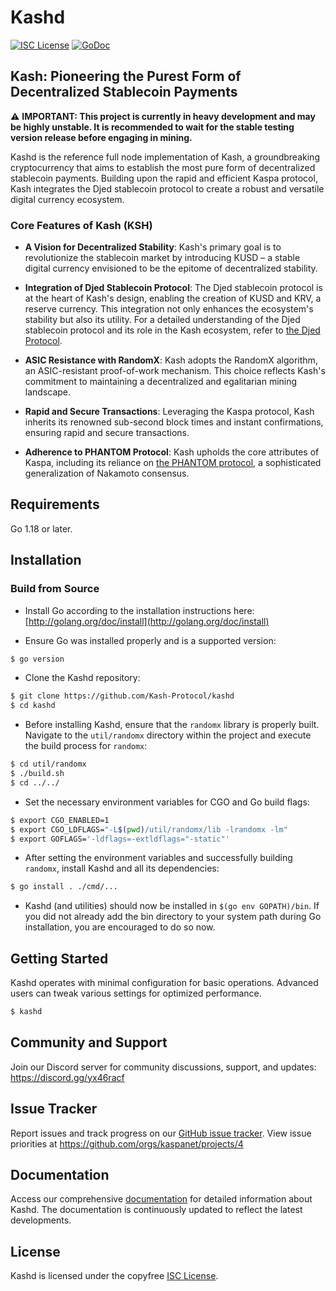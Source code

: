 Kashd
====

[![ISC License](http://img.shields.io/badge/license-ISC-blue.svg)](https://choosealicense.com/licenses/isc/)
[![GoDoc](https://img.shields.io/badge/godoc-reference-blue.svg)](http://godoc.org/github.com/Kash-Protocol/kashd)

## Kash: Pioneering the Purest Form of Decentralized Stablecoin Payments

⚠️ **IMPORTANT: This project is currently in heavy development and may be highly unstable. It is recommended to wait for the stable testing version release before engaging in mining.**

Kashd is the reference full node implementation of Kash, a groundbreaking cryptocurrency that aims to establish the most pure form of decentralized stablecoin payments. Building upon the rapid and efficient Kaspa protocol, Kash integrates the Djed stablecoin protocol to create a robust and versatile digital currency ecosystem.

### Core Features of Kash (KSH)

- **A Vision for Decentralized Stability**: Kash's primary goal is to revolutionize the stablecoin market by introducing KUSD – a stable digital currency envisioned to be the epitome of decentralized stability.

- **Integration of Djed Stablecoin Protocol**: The Djed stablecoin protocol is at the heart of Kash's design, enabling the creation of KUSD and KRV, a reserve currency. This integration not only enhances the ecosystem's stability but also its utility. For a detailed understanding of the Djed stablecoin protocol and its role in the Kash ecosystem, refer to [the Djed Protocol](https://eprint.iacr.org/2021/1069.pdf).

- **ASIC Resistance with RandomX**: Kash adopts the RandomX algorithm, an ASIC-resistant proof-of-work mechanism. This choice reflects Kash's commitment to maintaining a decentralized and egalitarian mining landscape.

- **Rapid and Secure Transactions**: Leveraging the Kaspa protocol, Kash inherits its renowned sub-second block times and instant confirmations, ensuring rapid and secure transactions.

- **Adherence to PHANTOM Protocol**: Kash upholds the core attributes of Kaspa, including its reliance on [the PHANTOM protocol](https://eprint.iacr.org/2018/104.pdf), a sophisticated generalization of Nakamoto consensus.

## Requirements

Go 1.18 or later.

## Installation

### Build from Source

- Install Go according to the installation instructions here:
  [http://golang.org/doc/install](http://golang.org/doc/install)

- Ensure Go was installed properly and is a supported version:

```bash
$ go version
```

- Clone the Kashd repository:

```bash
$ git clone https://github.com/Kash-Protocol/kashd
$ cd kashd
```

- Before installing Kashd, ensure that the `randomx` library is properly built. Navigate to the `util/randomx` directory within the project and execute the build process for `randomx`:

```bash
$ cd util/randomx
$ ./build.sh
$ cd ../../
```

- Set the necessary environment variables for CGO and Go build flags:

```bash
$ export CGO_ENABLED=1
$ export CGO_LDFLAGS="-L$(pwd)/util/randomx/lib -lrandomx -lm"
$ export GOFLAGS='-ldflags=-extldflags="-static"'
```

- After setting the environment variables and successfully building `randomx`, install Kashd and all its dependencies:

```bash
$ go install . ./cmd/...
```

- Kashd (and utilities) should now be installed in `$(go env GOPATH)/bin`. If you did
  not already add the bin directory to your system path during Go installation,
  you are encouraged to do so now.

## Getting Started

Kashd operates with minimal configuration for basic operations. Advanced users can tweak various settings for optimized performance.

```bash
$ kashd
```

## Community and Support

Join our Discord server for community discussions, support, and updates: https://discord.gg/yx46racf

## Issue Tracker

Report issues and track progress on our [GitHub issue tracker](https://github.com/Kash-Protocol/kashd/issues). View issue priorities at https://github.com/orgs/kaspanet/projects/4

## Documentation

Access our comprehensive [documentation](https://github.com/kaspanet/docs) for detailed information about Kashd. The documentation is continuously updated to reflect the latest developments.

## License

Kashd is licensed under the copyfree [ISC License](https://choosealicense.com/licenses/isc/).
